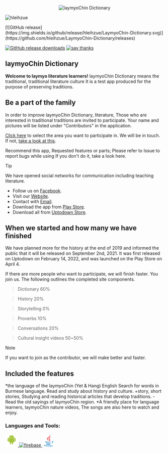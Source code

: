<p align="center">
  <img src="https://github.com/hleihzue/LaymyoChin-Dictionary/assets/155907427/48fba0ba-1db7-4de3-bf59-668d421a50f3" alt="laymyoChin Dictionary" width="100">
</p>



<p align="left"> <img src="https://komarev.com/ghpvc/?username=hleihzue&label=Visitors&color=ffff00&style=flat" alt="hleihzue" /> </p>
[![GitHub release](https://img.shields.io/github/release/hleihzue/LaymyoChin-Dictionary.svg)](https://github.com/hleihzue/LaymyoChin-Dictionary/releases)

[![GitHub release downloads](https://img.shields.io/github/downloads/hleihzue/LaymyoChin-Dictionary/total.svg)](https://GitHub.com/hleihzue/LaymyoChin-Dictionary/releases/) [![say thanks](https://img.shields.io/badge/say-thanks-ff69b4.svg)](https://saythanks.io/to/hleihzue)

## laymyoChin Dictionary
**Welcome to laymyo literature learners!** laymyoChin Dictionary means the traditional, traditional  literature  culture  It is a test app produced for the purpose of preserving traditions.

## Be a part of the family
 In order to improve laymyoChin Dictionary, literature,  Those who are interested in traditional traditions are invited to participate.  Your name and pictures will be listed under "Contributors" in the application.

[Click here](https://forms.gle/LPEM9dKWJh24oMxTA) to select the area you want to participate in.  We will be in touch.  If not, [take a look at this](https://fb.watch/ppV3pYooP2/?mibextid=Nif5oz).

Recommend this app, Requested features or parts;  Please refer to Issue to report bugs while using  If you don't do it, take a look here.

> [!TIP]
> We have opened social networks for communication including teaching literature.
 * Follow us on [Facebook](https://www.facebook.com/profile.php?id=100095702314809&mibextid=ZbWKwL).
 * Visit our [Website](www.laymyochin.wordpress.com/).
 * Contact with [Email]( laymyochin.dictionary@gmail.com).
 * Download the app from [Play Store](https://play.google.com/store/apps/details?id=chin.bk.hleihzue.yet.dictionary).
 * Download all from [Uptodown Store](https://yet-mm-dictionary.en.uptodown.com/android/download).


## When we started and how many we have finished
 We have planned more for the history at the end of 2019 and informed the public that it will be released on September 2nd, 2021.  It was first released on Uptodown on February 14, 2022, and was launched on the Play Store on April 4.

 If there are more people who want to participate, we will finish faster.  You join us.  The following outlines the completed site components.

 > Dictionary 60%

 > History 20%

 > Storytelling 0%

 > Proverbs 10%

 > Conversations 20%

 > Cultural insight videos 50~50%

> [!NOTE]
> If you want to join as the contributor, we will make better and faster.



## Included the features
*the language of the laymyoChin (Yet & Hang) English  Search for words in Burmese language.
Read and study about history and culture.
+story, short stories,  Studying and reading historical articles that develop traditions.
-Read the old sayings of laymyoChin region.
*A friendly place for language learners, laymyoChin nature videos, The songs are also here to watch and enjoy.


<h3 align="left">Languages and Tools:</h3>
<p align="left"> <a href="https://developer.android.com" target="_blank" rel="noreferrer"> <img src="https://raw.githubusercontent.com/devicons/devicon/master/icons/android/android-original-wordmark.svg" alt="android" width="40" height="40"/> </a> <a href="https://firebase.google.com/" target="_blank" rel="noreferrer"> <img src="https://www.vectorlogo.zone/logos/firebase/firebase-icon.svg" alt="firebase" width="40" height="40"/> </a> <a href="https://www.java.com" target="_blank" rel="noreferrer"> <img src="https://raw.githubusercontent.com/devicons/devicon/master/icons/java/java-original.svg" alt="java" width="40" height="40"/> </a> </p>

